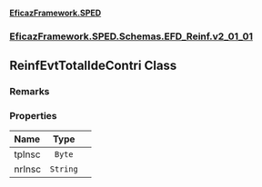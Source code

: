 #### [EficazFramework.SPED](EficazFrameworkSPED.md 'EficazFramework SPED')
### [EficazFramework.SPED.Schemas.EFD_Reinf.v2_01_01](EficazFramework.SPED.Schemas.EFD_Reinf.v2_01_01.md 'EficazFramework.SPED.Schemas.EFD_Reinf.v2_01_01')

## ReinfEvtTotalIdeContri Class

### Remarks
### Properties

| Name | Type | |
| :--- | :---: | :--- |
| tpInsc | `Byte` |  |
| nrInsc | `String` |  |
